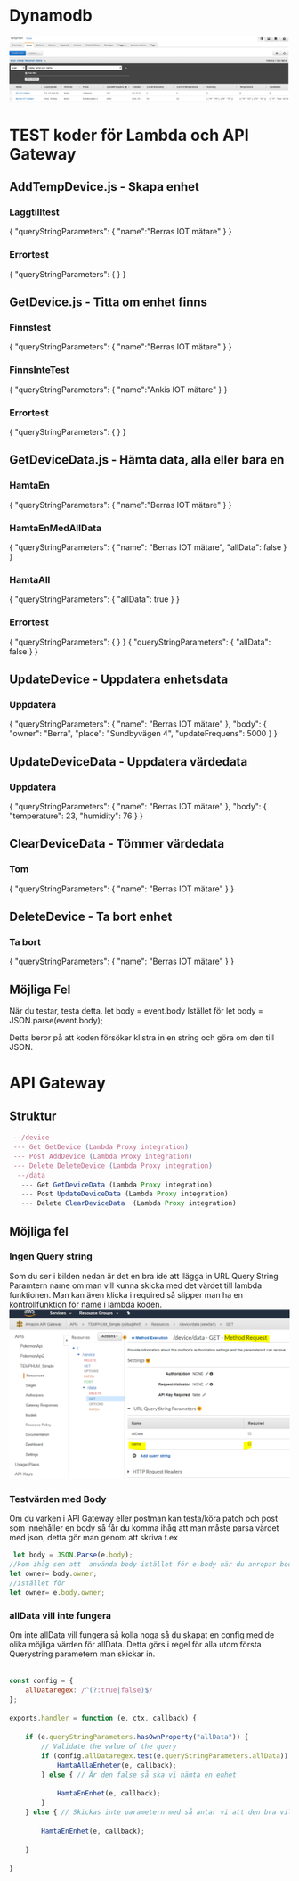 # Dynamodb
![Querystring](https://github.com/abbjoafli/Termometer_example/blob/master/AWS_Lambda_simplified/DynamoDb.PNG?raw=true)

# TEST koder för Lambda och API Gateway
## AddTempDevice.js  - Skapa enhet
### Laggtilltest
{
  "queryStringParameters": {
  "name":"Berras IOT mätare"
  }
}
### Errortest
{
  "queryStringParameters": {
  }
}

## GetDevice.js - Titta om enhet finns
### Finnstest
{
  "queryStringParameters": {
  "name":"Berras IOT mätare"
  }
}
### FinnsInteTest
{
  "queryStringParameters": {
  "name":"Ankis IOT mätare"
  }
}
### Errortest
{
  "queryStringParameters": {
  }
}

## GetDeviceData.js - Hämta data, alla eller bara en
### HamtaEn
{
  "queryStringParameters": {
  "name":"Berras IOT mätare"
  }
}
### HamtaEnMedAllData
{
  "queryStringParameters": {
    "name": "Berras IOT mätare",
    "allData": false
  }
}
### HamtaAll
{
  "queryStringParameters": {
    "allData": true
  }
}
### Errortest
{
  "queryStringParameters": {
  }
}
{
  "queryStringParameters": {
        "allData": false
  }
}


## UpdateDevice - Uppdatera enhetsdata

### Uppdatera
{
  "queryStringParameters": {
    "name": "Berras IOT mätare"
  },
  "body": {
    "owner": "Berra",
    "place": "Sundbyvägen 4",
    "updateFrequens": 5000
  }
}

## UpdateDeviceData - Uppdatera värdedata

### Uppdatera
{
  "queryStringParameters": {
    "name": "Berras IOT mätare"
  },
  "body": {
    "temperature": 23,
    "humidity": 76
  }
}
## ClearDeviceData - Tömmer värdedata

### Tom
{
  "queryStringParameters": {
    "name": "Berras IOT mätare"
  }
}

## DeleteDevice - Ta bort enhet

### Ta bort
{
  "queryStringParameters": {
    "name": "Berras IOT mätare"
  }
}


## Möjliga Fel

När du testar, testa detta.
let body = event.body
Istället för
let body = JSON.parse(event.body);

Detta beror på att koden försöker klistra in en string och göra om den till JSON.

# API Gateway 

## Struktur

```javascript
 --/device
 --- Get GetDevice (Lambda Proxy integration)
 --- Post AddDevice (Lambda Proxy integration)
 --- Delete DeleteDevice (Lambda Proxy integration)
  --/data
   --- Get GetDeviceData (Lambda Proxy integration)
   --- Post UpdateDeviceData (Lambda Proxy integration) 
   --- Delete ClearDeviceData  (Lambda Proxy integration)

```

## Möjliga fel
### Ingen Query string
Som du ser i bilden nedan är det en bra ide att llägga in URL Query String Paramtern name om man vill kunna skicka med det värdet till lambda funktionen. Man kan även klicka i required så slipper man ha en kontrollfunktion för name i lambda koden.
![Querystring](https://github.com/abbjoafli/Termometer_example/blob/master/AWS_Lambda_simplified/APIGATEWAY-Querystring.PNG?raw=true)

### Testvärden med Body
Om du varken i API Gateway eller postman kan testa/köra patch och post som innehåller en body så får du komma ihåg att man måste parsa värdet med json, detta gör man genom att skriva t.ex
```javascript
 let body = JSON.Parse(e.body); 
//kom ihåg sen att  använda body istället för e.body när du anropar body värden
let owner= body.owner;
//istället för
let owner= e.body.owner;

```
### allData vill inte fungera
Om inte allData vill fungera så kolla noga så du skapat en config med de olika möjliga värden för allData. Detta görs i regel för alla utom första Querystring parametern man skickar in. 
```javascript

const config = {
    allDataregex: /^(?:true|false)$/
};

exports.handler = function (e, ctx, callback) {

    if (e.queryStringParameters.hasOwnProperty("allData")) {
        // Validate the value of the query
        if (config.allDataregex.test(e.queryStringParameters.allData)) { //Om parameteren är true så vill vi hämta alla Enheter
            HamtaAllaEnheter(e, callback);
        } else { // Är den false så ska vi hämta en enhet

            HamtaEnEnhet(e, callback);
        }
    } else { // Skickas inte parametern med så antar vi att den bra vill ha en enhet

        HamtaEnEnhet(e, callback);

    }

}

```
